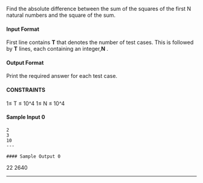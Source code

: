 Find the absolute difference between the sum of the squares of the first N natural numbers and the square of the sum.

#### Input Format

First line contains <b>T</b> that denotes the number of test cases. This is followed by <b>T</b>  lines, each containing an integer,<b>N</b> .


#### Output Format

Print the required answer for each test case.

#### CONSTRAINTS
1≤ T ≤ 10^4
1≤ N ≤ 10^4

#### Sample Input 0
```
2
3
10
---

#### Sample Output 0
```
22
2640

---
